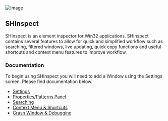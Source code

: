 ![image](/SHInspect/Resources/SHInspectIcon8.ICO)

## SHInspect

SHInspect is an element inspector for Win32 applications. SHInspect contains several features to allow for quick and simplified workflow such as searching, filtered windows, live updating, quick copy functions and useful shortcuts and context menu features to improve workflow.

### Documentation

To begin using SHInspect you will need to add a Window using the Settings screen. Please find documentation below.

* [Settings](https://github.com/Streets-Heaver/SHInspect/blob/main/SHInspect/Documentation/Settings.md)
* [Properties/Patterns Panel](https://github.com/Streets-Heaver/SHInspect/blob/main/SHInspect/Documentation/PropertiesPatternsPanel.md)
* [Searching](https://github.com/Streets-Heaver/SHInspect/blob/main/SHInspect/Documentation/Searching.md)
* [Context Menu & Shortcuts](https://github.com/Streets-Heaver/SHInspect/blob/main/SHInspect/Documentation/ContextMenuShortcuts.md)
* [Crash Window & Debugging](https://github.com/Streets-Heaver/SHInspect/blob/main/SHInspect/Documentation/Debugging.md)